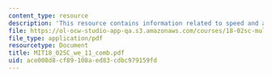 ```yaml
---
content_type: resource
description: 'This resource contains information related to speed and arc length. '
file: https://ol-ocw-studio-app-qa.s3.amazonaws.com/courses/18-02sc-multivariable-calculus-fall-2010/ace008d8cf89108aed83cdbc979159fd_MIT18_02SC_we_11_comb.pdf
file_type: application/pdf
resourcetype: Document
title: MIT18_02SC_we_11_comb.pdf
uid: ace008d8-cf89-108a-ed83-cdbc979159fd
---
```

